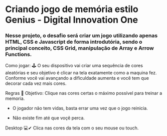 <h1>Criando  jogo de memória estilo Genius - Digital Innovation One</h1>



<h3>Nesse projeto, o desafio será criar um jogo utilizando apenas HTML, CSS e Javascript de forma introdutória, sendo o principal conceito, CSS Grid, manipulação de Array e Arrow Functions.</h3>



Como jogar: 🕹
O seu dispositivo vai criar uma sequência de cores aleatórias e seu objetivo é  clicar na tela exatamente como a maquina fez. Conforme você vai avançando a dificuldade aumenta e você tem que decorar cada vez mais cores.

Regras 🧩
Objetivo: Clique nas cores certas o máximo possível para treinar a memoria.

- O jogador não tem vidas, basta errar uma vez que o jogo reinicia.

- Não existe fim até que voçê perca.

Desktop 💻✔
Clica nas cores da tela com o seu mouse ou touch.
